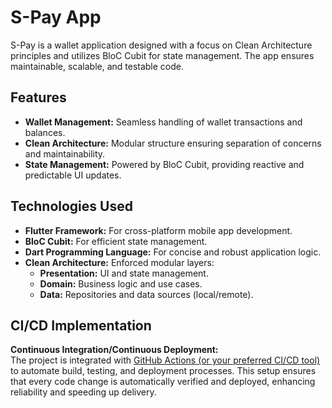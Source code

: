 <h1>S-Pay App</h1>

<p>S-Pay is a wallet application designed with a focus on Clean Architecture principles and utilizes BloC Cubit for state management. The app ensures maintainable, scalable, and testable code.</p>

<h2>Features</h2>
<ul>
  <li><strong>Wallet Management:</strong> Seamless handling of wallet transactions and balances.</li>
  <li><strong>Clean Architecture:</strong> Modular structure ensuring separation of concerns and maintainability.</li>
  <li><strong>State Management:</strong> Powered by BloC Cubit, providing reactive and predictable UI updates.</li>
</ul>

<h2>Technologies Used</h2>
<ul>
  <li><strong>Flutter Framework:</strong> For cross-platform mobile app development.</li>
  <li><strong>BloC Cubit:</strong> For efficient state management.</li>
  <li><strong>Dart Programming Language:</strong> For concise and robust application logic.</li>
  <li>
    <strong>Clean Architecture:</strong> Enforced modular layers:
    <ul>
      <li><strong>Presentation:</strong> UI and state management.</li>
      <li><strong>Domain:</strong> Business logic and use cases.</li>
      <li><strong>Data:</strong> Repositories and data sources (local/remote).</li>
    </ul>
  </li>
</ul>

<h2>CI/CD Implementation</h2>
<p><strong>Continuous Integration/Continuous Deployment:</strong><br>
The project is integrated with <a href="#">GitHub Actions (or your preferred CI/CD tool)</a> to automate build, testing, and deployment processes. This setup ensures that every code change is automatically verified and deployed, enhancing reliability and speeding up delivery.</p>
